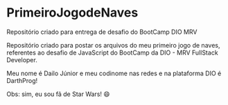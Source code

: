 # PrimeiroJogodeNaves
Repositório criado para entrega de desafio do BootCamp DIO MRV

Repositório criado para postar os arquivos do meu primeiro jogo de naves, referentes ao desafio de JavaScript do BootCamp da DIO - MRV FullStack Developer.

Meu nome é Dailo Júnior e meu codinome nas redes e na plataforma DIO é DarthProg!

Obs: sim, eu sou fã de Star Wars! 😄
